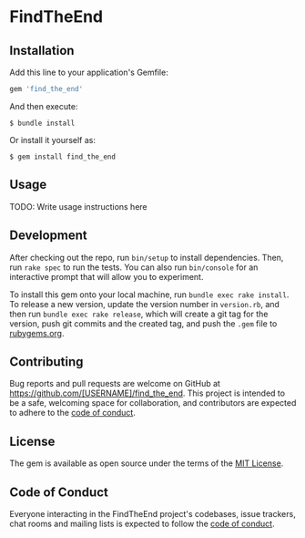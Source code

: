 # FindTheEnd

## Installation

Add this line to your application's Gemfile:

```ruby
gem 'find_the_end'
```

And then execute:

    $ bundle install

Or install it yourself as:

    $ gem install find_the_end

## Usage

TODO: Write usage instructions here

## Development

After checking out the repo, run `bin/setup` to install dependencies. Then, run `rake spec` to run the tests. You can also run `bin/console` for an interactive prompt that will allow you to experiment.

To install this gem onto your local machine, run `bundle exec rake install`. To release a new version, update the version number in `version.rb`, and then run `bundle exec rake release`, which will create a git tag for the version, push git commits and the created tag, and push the `.gem` file to [rubygems.org](https://rubygems.org).

## Contributing

Bug reports and pull requests are welcome on GitHub at https://github.com/[USERNAME]/find_the_end. This project is intended to be a safe, welcoming space for collaboration, and contributors are expected to adhere to the [code of conduct](https://github.com/[USERNAME]/find_the_end/blob/master/CODE_OF_CONDUCT.md).

## License

The gem is available as open source under the terms of the [MIT License](https://opensource.org/licenses/MIT).

## Code of Conduct

Everyone interacting in the FindTheEnd project's codebases, issue trackers, chat rooms and mailing lists is expected to follow the [code of conduct](https://github.com/[USERNAME]/find_the_end/blob/master/CODE_OF_CONDUCT.md).
